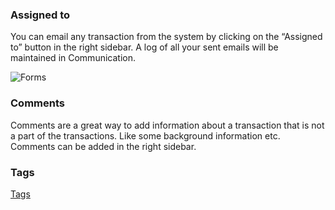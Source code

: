 ### Assigned to

You can email any transaction from the system by clicking on the “Assigned to”
button in the right sidebar. A log of all your sent emails will be maintained
in Communication.

![Forms](assets/frappe_io/images/erpnext/forms.png)

### Comments

Comments are a great way to add information about a transaction that is not a
part of the transactions. Like some background information etc. Comments can
be added in the right sidebar.

### Tags

[Tags](tags)  

